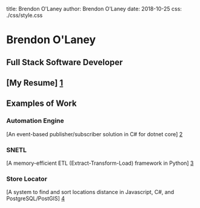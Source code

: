 title: Brendon O'Laney
author: Brendon O'Laney
date: 2018-10-25
css: ./css/style.css

<div class="intro">
<h1>Brendon O'Laney</h1>
<h2>Full Stack Software Developer</h2>
</div>

## [My Resume] [1]

## Examples of Work

### Automation Engine

[An event-based publisher/subscriber solution in C# for dotnet core] [2]

### SNETL

[A memory-efficient ETL (Extract-Transform-Load) framework in Python] [3]

### Store Locator

[A system to find and sort locations distance in Javascript, C#, and
PostgreSQL/PostGIS] [4]

[1]: ./bio/resume.html
[2]: ./bio/ae.html
[3]: ./bio/snetl.html
[4]: ./bio/loc.html

